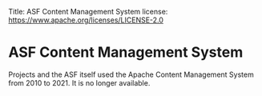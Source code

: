 Title: ASF Content Management System
license: https://www.apache.org/licenses/LICENSE-2.0

# ASF Content Management System

Projects and the ASF itself used the Apache Content Management System from 2010 to 2021. It is no longer available.

